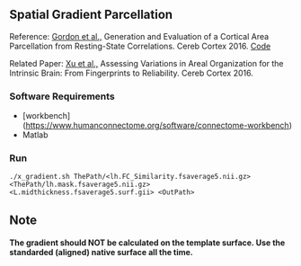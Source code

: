 ## Spatial Gradient Parcellation

Reference: [Gordon et al.,](https://academic.oup.com/cercor/article/26/1/288/2367115) Generation and Evaluation of a Cortical Area Parcellation from Resting-State Correlations. Cereb Cortex 2016. [Code](https://sites.wustl.edu/petersenschlaggarlab/resources/)

Related Paper: [Xu et al.,](https://academic.oup.com/cercor/article-lookup/doi/10.1093/cercor/bhw241) Assessing Variations in Areal Organization for the Intrinsic Brain: From Fingerprints to Reliability. Cereb Cortex 2016. 

### Software Requirements 

- [workbench] (https://www.humanconnectome.org/software/connectome-workbench)
- Matlab

### Run
```
./x_gradient.sh ThePath/<lh.FC_Similarity.fsaverage5.nii.gz> <ThePath/lh.mask.fsaverage5.nii.gz> <L.midthickness.fsaverage5.surf.gii> <OutPath>
```

## Note
#### The gradient should NOT be calculated on the template surface. Use the standarded (aligned) native surface all the time. 


